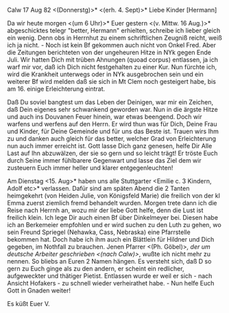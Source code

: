  Calw 17 Aug 82 <(Donnerstg)>*
 <(erh. 4. Sept)>*
Liebe Kinder [Hermann]

Da wir heute morgen <(um 6 Uhr)>* Euer gestern <(v. Mittw. 16 Aug.)>* abgeschicktes telegr "better, Hermann" erhielten, schreibe ich lieber gleich ein wenig. Denn obs in Herrnhut zu einem schriftlichen Zeugniß reicht, weiß ich ja nicht. - Noch ist kein Bf gekommen auch nicht von Onkel Fred. Aber die Zeitungen berichteten von der ungeheuren Hitze in NYk gegen Ende Juli. Wir hatten Dich mit trüben Ahnungen (quoad corpus) entlassen, ja ich warf mir vor, daß ich Dich nicht festgehalten zu einer Kur. Nun fürchte ich, wird die Krankheit unterwegs oder in NYk ausgebrochen sein und ein weiterer Bf wird melden daß sie sich in Mt Clem noch gesteigert habe, bis am 16. einige Erleichterung eintrat.

Daß Du soviel bangtest um das Leben der Deinigen, war mir ein Zeichen, daß Dein eigenes sehr schwankend geworden war. Nun in die ärgste Hitze und auch ins Douvanen Feuer hinein, war etwas beengend. Doch wir warfens und werfens auf den Herrn. Er wird thun was für Dich, Deine Frau und Kinder, für Deine Gemeinde und für uns das Beste ist. Trauen wirs Ihm zu und danken auch gleich für das better, welcher Grad von Erleichterung nun auch immer erreicht ist. Gott lasse Dich ganz genesen, helfe Dir Alle Last auf Ihn abzuwälzen, der sie so gern und so leicht trägt! Er tröste Euch durch Seine immer fühlbarere Gegenwart und lasse das Ziel dem wir zusteuern Euch immer heller und klarer entgegenleuchten!

Am Dienstag <15. Aug>* haben uns alle Stuttgarter <Emilie c. 3 Kindern, Adolf etc>* verlassen. Dafür sind am späten Abend die 2 Tanten heimgekehrt (von Heiden Julie, von Königsfeld Marie) die freilich von der kl Emma zuerst ziemlich fremd behandelt wurden. Morgen trete dann ich die Reise nach Herrnh an, wozu mir der liebe Gott helfe, denn die Lust ist freilich klein. 
Ich lege Dir auch einen Bf über Dinkelmeyer bei. Diesen habe ich an Berkemeier empfohlen und er wird suchen zu den Luth zu gehen, wo sein Freund Spriegel (Nehawka, Cass, Nebraska) eine Pfarrstelle bekommen hat. Doch habe ich ihm auch ein Blättlein für Hildner und Dich gegeben, im Nothfall zu brauchen. Jenen Pfarrer <(Ph. Göbel)>*, der um deutsche Arbeiter geschrieben <(nach Calw)>*, wußte ich nicht mehr zu nennen. So bliebs an Euren 2 Namen hängen. Es versteht sich, daß D so gern zu Euch ginge als zu den andern, er scheint ein redlicher, aufgeweckter und thätiger Pietist. Entlassen wurde er weil er sich - nach Ansicht Hofakers - zu schnell wieder verheirathet habe. - Nun helfe Euch Gott in Gnaden weiter!

 Es küßt Euer V.
